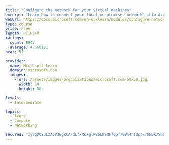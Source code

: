 ```yaml
---
title: "Configure the network for your virtual machines"
excerpt: "Learn how to connect your local on-premises networks into Azure using virtual networks, VPN gateways, and Azure ExpressRoute."
webUrl: https://docs.microsoft.com/en-us/learn/modules/configure-network-for-azure-virtual-machines/
type: course
price: Free
length: PT1H34M
ratings:
  count: 8943
  average: 4.660181
heat: 51

provider:
  name: Microsoft Learn
  domain: microsoft.com
  images:
    - url: /assets/images/organizations/microsoft.com-50x50.jpg
      width: 50
      height: 50

levels:
  - Intermediate

topics:
  - Azure
  - Compute
  - Networking

secured: "IySqD0YuLZA6PJEgKCA/dLfxNc+glWZbLWEMFfGpf/GBm4htOpz//hHDk/SUORez9EtzobJe2stKFcrC6LqPT/vJ6DKRsc6+VDnCwATYerpT+V0gvOWpIy9l7ecdLv5rTJCCPdnL6BsSnOC1IGjaO5eeoucSfdJ0BpZvzXvSQG/8mXEwRt9lb+kWR2WflTloPCDy0LzrQmAE+bnCpHI4JMd2aSym6LlR9R/T1VlXRr6EOGwUmbIzMLjjR8s/k+GbHaL/wKQMVtBCM43/4zjRLcVXyWzvp9cTP/rGwUy+yMyjybdzyawOp0n7cGR6IgWCewJ2QLDZwvZyyiC+G0k/5J0Nmh/yGpwyhbIoTj8vLc7um+0BBsnNU9wlYE2TByS6ThXkU+Nmp9PJYUzvYPMmbNXoTM6pbip1tEMrQisqRVc=;vyEYM1jDkTjTindPm8TRCQ=="
---
```


